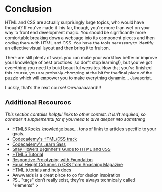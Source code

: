 # Conclusion

HTML and CSS are actually surprisingly large topics, who would have thought?  If you've made it this far, though, you're more than well on your way to front end development magic.  You should be significantly more comfortable breaking down a webpage into its component pieces and then coding them with HTML and CSS.  You have the tools necessary to identify an effective visual layout and then bring it to fruition.  

There are still plenty of ways you can make your workflow better or improve your knowledge of best practices (so don't stop learning!), but you've got everything you need to build beautiful websites.  Now that you've finished this course, you are probably chomping at the bit for the final piece of the puzzle which will empower you to make everything dynamic... Javascript.  

Luckily, that's the next course!  Onwaaaaaaard!!! 

## Additional Resources

*This section contains helpful links to other content. It isn't required, so consider it supplemental for if you need to dive deeper into something*

* [HTML5 Rocks knowledge base](http://www.html5rocks.com/en/)... tons of links to articles specific to your goals.
* [Codecademy's HTML/CSS track](http://www.codecademy.com/tracks/web)
* [Codecademy's Learn Sass](http://www.codecademy.com/learn/learn-sass)
* [Shay Howe's Beginner's Guide to HTML and CSS](http://learn.shayhowe.com/html-css/)
* [HTML5 Tutorial](http://www.html-5-tutorial.com/start-html5-tutorial.htm)
* [Responsive Prototyping with Foundation](http://alistapart.com/article/dive-into-responsive-prototyping-with-foundation)
* [Equal Height Columns in CSS from Smashing Magazine](http://coding.smashingmagazine.com/2010/11/08/equal-height-columns-using-borders-and-negative-margins-with-css/)
* [HTML tutorials and help docs](http://www.webplatform.org/)
* [Awwwards is a great place to go for design inspiration](http://www.awwwards.com/)
* PS.. "tags" don't really exist, they're always technically called "elements"
<mysol>>